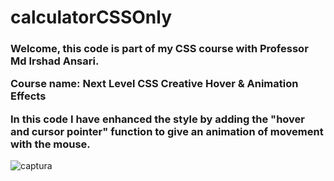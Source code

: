 <h1>calculatorCSSOnly</h1>

<h3>Welcome, this code is part of my CSS course with Professor Md Irshad Ansari.

Course name: Next Level CSS Creative Hover & Animation Effects

In this code I have enhanced the style by adding the "hover and cursor pointer" function to give an animation of movement with the mouse. </h3>
![captura](https://github.com/ricardolimaa29/calculatorCSSOnly/assets/147922620/78fc501c-18a2-4ad0-bed7-461d8c056c00)
